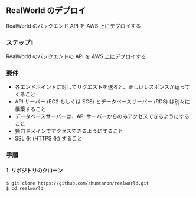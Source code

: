 ## RealWorld のデプロイ
RealWorld のバックエンド API を AWS 上にデプロイする

### ステップ1
RealWorld のバックエンドの API を AWS 上にデプロイする  

### 要件
- 各エンドポイントに対してリクエストを送ると、正しいレスポンスが返ってくること
- API サーバー (EC2 もしくは ECS) とデータベースサーバー (RDS) は別々に構築すること
- データベースサーバーは、API サーバーからのみアクセスできるようにすること
- 独自ドメインでアクセスできるようにすること
- SSL 化 (HTTPS 化) すること

### 手順

#### 1. リポジトリのクローン
```console
$ git clone https://github.com/shuntaron/realworld.git
$ cd realworld
```
